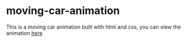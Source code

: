 # moving-car-animation

This is a moving car animation built with html and css, you can view the animation <a href="https://moving-car-animation-by-louis.netlify.app/">here</a>

